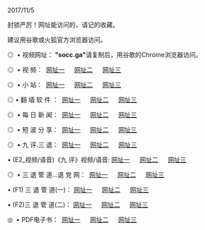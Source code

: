 <p>2017/11/5
<p>封锁严厉！网址能访问的，请记的收藏。
<p>建议用谷歌或火狐官方浏览器访问。
<p>◎   • 视频网址： <strong>"socc.ga"</strong>请复制后，用谷歌的Chrome浏览器访问。
<p>◎   • 视 频： 
<a href="http://ai.cosco.pro/tv/index.html" target="_blank">网址一</a> 　 
<a href="http://to.cooss.win/9018.html" target="_blank">网址二</a> 　 
<a href="http://to.cooss.win/9449.html" target="_blank">网址三</a></p>
<p>◎ </span>  •  小 站：  
<a href="http://ai.cosco.pro/" target="_blank">网址一</a> 　 
<a href="http://to.cooss.win/" target="_blank">网址二</a> 　 
<a href="http://to.cooss.win/read/" target="_blank">网址三</a></p>
<p>◎  • 翻 墙 软 件 ：  
<a href="http://ai.cosco.pro/ff/index.html" target="_blank">网址一</a> 　 
<a href="http://to.cooss.win/s/read/a1_nd.html" target="_blank">网址二</a> 　 
<a href="http://to.cooss.win/ff/index.html" target="_blank">网址三</a></p>
<p>◎ </span>  • 每 日 新 闻：  
<a href="http://ai.cosco.pro/day/index.html" target="_blank">网址一</a> 　 
<a href="http://to.cooss.win/day/" target="_blank">网址二</a> 　 
<a href="http://to.cooss.win/day/index.html" target="_blank">网址三</a></p>
<p>◎ </span>  • 短 波 分 享：  
<a href="http://ai.cosco.pro/h/index.html" target="_blank">网址一</a> 　 
<a href="http://to.cooss.win/h/" target="_blank">网址二</a> 　 
<a href="http://to.cooss.win/h/index.html" target="_blank">网址三</a></p>
<p>◎   • 九 评.三 退：  
<a href="http://ai.cosco.pro/t/index.html" target="_blank">网址一</a> 　 
<a href="http://to.cooss.win/v2/index.html" target="_blank">网址二</a> 　 
<a href="http://to.cooss.win/tt/index.html" target="_blank">网址三</a> 　</p>
<p>  • (E2_视频/语音)《九 评》视频/语音: 
<a href="http://to.cooss.win/7738.html" target="_blank">网址一</a> 　 
<a href="http://to.cooss.win/7614.html" target="_blank">网址二</a> 　 
<a href="http://to.cooss.win/7633.html" target="_blank">网址三</a></p>
<p>◎   • 三 退 管 道...退 党 网：  
<a href="http://ai.cosco.pro/go/td1.html" target="_blank">网址一</a> 　 
<a href="http://to.cooss.win/go/td2.html" target="_blank">网址二</a> 　 
<a href="http://to.cooss.win/go/td3.html" target="_blank">网址三</a></p>
<p>  • (F1) 三 退 管 道(一)： 
<a href="http://ai.cosco.pro/dd/index.html" target="_blank">网址一</a> 　 
<a href="http://to.cooss.win/s/read/a1_tdx.html" target="_blank">网址二</a> 　 
<a href="http://to.cooss.win/dd/" target="_blank">网址三</a></p>
<p>  • (F2)三 退 管 道(二)： 
<a href="http://to.cooss.win/d/index.html" target="_blank">网址一</a> 　 
<a href="http://ai.cosco.pro/d/" target="_blank">网址二</a> 　 
<a href="http://to.cooss.win/d/" target="_blank">网址三</a></p>
<p>◎   • PDF电子书：  
<a href="http://to.cooss.win/p/index.html" target="_blank">网址一</a> 　 
<a href="http://ai.cosco.pro/p/" target="_blank">网址二</a> 　 
<a href="http://to.cooss.win/p/" target="_blank">网址三</a></p>
